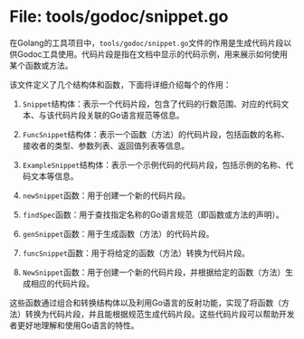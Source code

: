 # File: tools/godoc/snippet.go

在Golang的工具项目中，`tools/godoc/snippet.go`文件的作用是生成代码片段以供Godoc工具使用。代码片段是指在文档中显示的代码示例，用来展示如何使用某个函数或方法。

该文件定义了几个结构体和函数，下面将详细介绍每个的作用：

1. `Snippet`结构体：表示一个代码片段，包含了代码的行数范围、对应的代码文本、与该代码片段关联的Go语言规范等信息。

2. `FuncSnippet`结构体：表示一个函数（方法）的代码片段，包括函数的名称、接收者的类型、参数列表、返回值列表等信息。

3. `ExampleSnippet`结构体：表示一个示例代码的代码片段，包括示例的名称、代码文本等信息。

4. `newSnippet`函数：用于创建一个新的代码片段。

5. `findSpec`函数：用于查找指定名称的Go语言规范（即函数或方法的声明）。

6. `genSnippet`函数：用于生成函数（方法）的代码片段。

7. `funcSnippet`函数：用于将给定的函数（方法）转换为代码片段。

8. `NewSnippet`函数：用于创建一个新的代码片段，并根据给定的函数（方法）生成相应的代码片段。

这些函数通过组合和转换结构体以及利用Go语言的反射功能，实现了将函数（方法）转换为代码片段，并且能根据规范生成代码片段。这些代码片段可以帮助开发者更好地理解和使用Go语言的特性。

